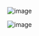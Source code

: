 ![image](https://github.com/SujaMary/MasterThesis/assets/65107896/38767b29-0b20-486d-af03-6c1b7c7da83e)

![image](https://github.com/SujaMary/MasterThesis/assets/65107896/28b7ad65-55ef-4bca-b756-ed0dc11773c2)

	
